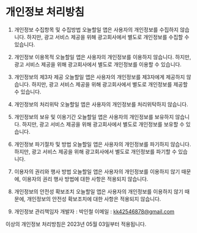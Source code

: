 # 개인정보 처리방침

1. 개인정보 수집항목 및 수집방법
오늘할일 앱은 사용자의 개인정보를 수집하지 않습니다. 하지만, 광고 서비스 제공을 위해 광고회사에서 별도로 개인정보를 수집할 수 있습니다.

2. 개인정보 이용목적
오늘할일 앱은 사용자의 개인정보를 이용하지 않습니다. 하지만, 광고 서비스 제공을 위해 광고회사에서 별도로 개인정보를 이용할 수 있습니다.

3. 개인정보의 제3자 제공
오늘할일 앱은 사용자의 개인정보를 제3자에게 제공하지 않습니다. 하지만, 광고 서비스 제공을 위해 광고회사에서 별도로 개인정보를 제공할 수 있습니다.

4. 개인정보의 처리위탁
오늘할일 앱은 사용자의 개인정보를 처리위탁하지 않습니다.

5. 개인정보의 보유 및 이용기간
오늘할일 앱은 사용자의 개인정보를 보유하지 않습니다. 하지만, 광고 서비스 제공을 위해 광고회사에서 별도로 개인정보를 보유할 수 있습니다.

6. 개인정보 파기절차 및 방법
오늘할일 앱은 사용자의 개인정보를 파기하지 않습니다. 하지만, 광고 서비스 제공을 위해 광고회사에서 별도로 개인정보를 파기할 수 있습니다.

7. 이용자의 권리와 행사 방법
오늘할일 앱은 사용자의 개인정보를 이용하지 않기 때문에, 이용자의 권리 행사 방법에 대한 사항은 적용되지 않습니다.

8. 개인정보의 안전성 확보조치
오늘할일 앱은 사용자의 개인정보를 이용하지 않기 때문에, 개인정보의 안전성 확보조치에 대한 사항은 적용되지 않습니다.

9. 개인정보 관리책임자
개발자 : 박인철
이메일 : kk42546878@gmail.com

이상의 개인정보 처리방침은 2023년 05월 03일부터 적용됩니다.
